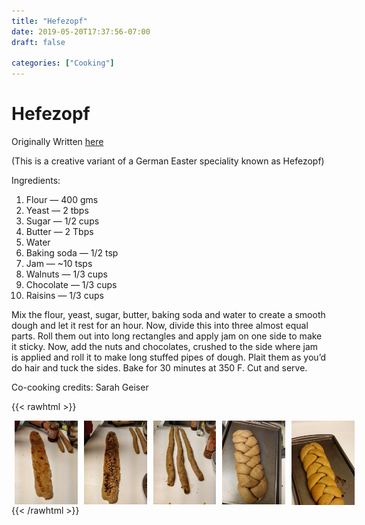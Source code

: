 ```yaml
---
title: "Hefezopf"
date: 2019-05-20T17:37:56-07:00
draft: false

categories: ["Cooking"]
---
```


# Hefezopf

Originally Written [here](https://medium.com/%E0%B4%95%E0%B5%81%E0%B4%B1%E0%B4%BF%E0%B4%AA%E0%B5%8D%E0%B4%AA%E0%B5%81%E0%B4%95%E0%B5%BE/hefezopf-65388706d232?source=---------1-----------------------)

(This is a creative variant of a German Easter speciality known as Hefezopf)

Ingredients:

1.  Flour — 400 gms
2.  Yeast — 2 tbps
3.  Sugar — 1/2 cups
4.  Butter — 2 Tbps
5.  Water
6.  Baking soda — 1/2 tsp
7.  Jam — ~10 tsps
8.  Walnuts — 1/3 cups
9.  Chocolate — 1/3 cups
10. Raisins — 1/3 cups

Mix the flour, yeast, sugar, butter, baking soda and water to create a smooth dough and let it rest for an hour. Now, divide this into three almost equal parts. Roll them out into long rectangles and apply jam on one side to make it sticky. Now, add the nuts and chocolates, crushed to the side where jam is applied and roll it to make long stuffed pipes of dough. Plait them as you’d do hair and tuck the sides. Bake for 30 minutes at 350 F. Cut and serve.

Co-cooking credits: Sarah Geiser

{{< rawhtml >}}
<div style="display: flex; justify-content: space-evenly;">
    <img  style="height: 100%; width: 20%; padding: 0 5px;"  src="./Hefezoph.jpeg" />
    <img  style="height: 100%; width: 20%; padding: 0 5px;"  src="./Hefezoph-1.jpeg" />
    <img  style="height: 100%; width: 20%; padding: 0 5px;"  src="./Hefezoph-2.jpeg" />
    <img  style="height: 100%; width: 20%; padding: 0 5px;"  src="./Hefezoph-3.jpeg" />
    <img  style="height: 100%; width: 20%; padding: 0 5px;"  src="./Hefezoph-4.jpeg" />
</div>
{{< /rawhtml >}}
